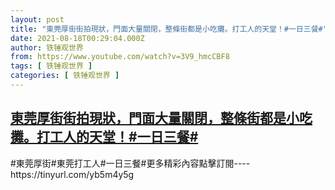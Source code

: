 ```yaml
---
layout: post
title: "東莞厚街街拍現狀，門面大量關閉，整條街都是小吃攤。打工人的天堂！#一日三餐#"
date: 2021-08-18T00:29:04.000Z
author: 铁锤观世界
from: https://www.youtube.com/watch?v=3V9_hmcCBF8
tags: [ 铁锤观世界 ]
categories: [ 铁锤观世界 ]
---
```

<!--1629246544000-->
[東莞厚街街拍現狀，門面大量關閉，整條街都是小吃攤。打工人的天堂！#一日三餐#](https://www.youtube.com/watch?v=3V9_hmcCBF8)
------

<div>
#東莞厚街#東莞打工人#一日三餐#更多精彩內容點擊訂閱----https://tinyurl.com/yb5m4y5g
</div>
